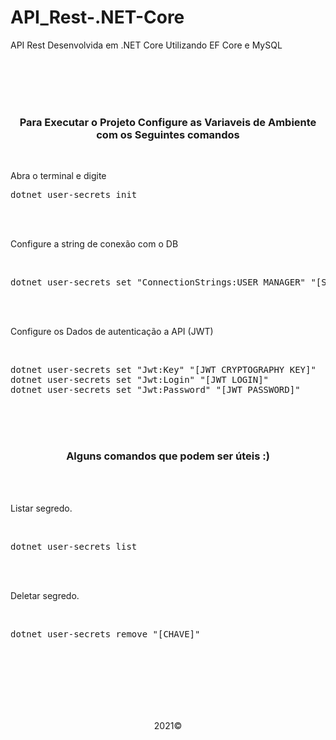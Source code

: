 # API_Rest-.NET-Core
<p>API Rest Desenvolvida em .NET Core Utilizando EF Core e MySQL</p>
<br>
<br><br>
<br>

<h3 align="center">Para Executar o Projeto Configure as Variaveis de Ambiente com os Seguintes comandos</h3>
<br>
<p>Abra o terminal e digite </p>
<pre>
dotnet user-secrets init
</pre>
<br>
<br>
<p>Configure a string de conexão com o DB</p>
<br>
<pre>
dotnet user-secrets set "ConnectionStrings:USER_MANAGER" "[STRING CONNECTION]"
</pre>
<br>
<br>
<p>Configure os Dados de autenticação a API (JWT)</p>
<br>
<pre>
dotnet user-secrets set "Jwt:Key" "[JWT CRYPTOGRAPHY KEY]"
dotnet user-secrets set "Jwt:Login" "[JWT LOGIN]"
dotnet user-secrets set "Jwt:Password" "[JWT PASSWORD]"
</pre>
<br>
<br>
<br>
<h3 align="center">Alguns comandos que podem ser úteis :)</h3>
<br>
<br>
<p>Listar segredo.</p>
<br>
<pre>
dotnet user-secrets list
</pre>
<br>
<br>
<p>Deletar segredo.</p>
<br>
<pre>
dotnet user-secrets remove "[CHAVE]"
</pre>
<br><br>
<br><br>
<br><br>
<p align="center">2021&copy;</p>
